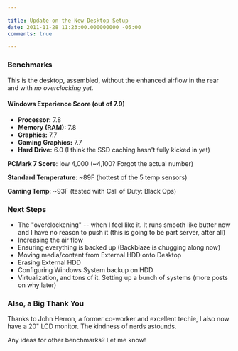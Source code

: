 ```yaml
---
 
title: Update on the New Desktop Setup
date: 2011-11-28 11:23:00.000000000 -05:00
comments: true

---
```

### Benchmarks
This is the desktop, assembled, without the enhanced airflow in the rear and with *no overclocking yet.*

#### Windows Experience Score (out of 7.9)
* **Processor:** 7.8 
* **Memory (RAM):** 7.8
* **Graphics:** 7.7
* **Gaming Graphics:** 7.7
* **Hard Drive:** 6.0 (I think the SSD caching hasn't fully kicked in yet)

**PCMark 7 Score**: low 4,000 (~4,100? Forgot the actual number)

**Standard Temperature**: ~89F (hottest of the 5 temp sensors)

**Gaming Temp**: ~93F (tested with Call of Duty: Black Ops)

### Next Steps
* The "overclockening" -- when I feel like it. It runs smooth like butter now and I have no reason to push it (this is going to be part server, after all)
* Increasing the air flow
* Ensuring everything is backed up (Backblaze is chugging along now)
* Moving media/content from External HDD onto Desktop
* Erasing External HDD
* Configuring Windows System backup on HDD
* Virtualization, and tons of it. Setting up a bunch of systems (more posts on why later)

### Also, a Big Thank You
Thanks to John Herron, a former co-worker and excellent techie, I also now have a 20" LCD monitor. The kindness of nerds astounds.

Any ideas for other benchmarks? Let me know!
